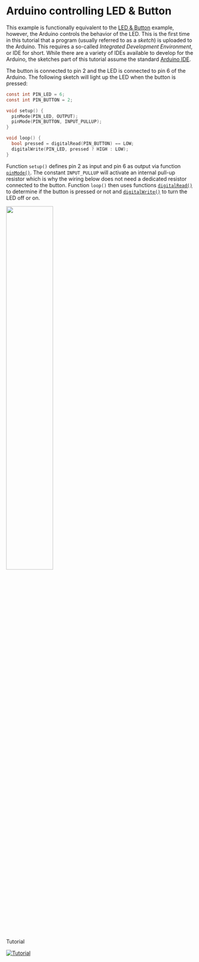 # Arduino controlling LED &amp; Button

This example is functionally equivalent to the <a href="../01/">LED &amp; Button</a> example, however,
the Arduino controls the behavior of the LED. This is the first time in this tutorial that a program
(usually referred to as a _sketch_) is uploaded to the Arduino. This requires a so-called _Integrated
Development Environment_, or IDE for short. While there are a variety of IDEs available to develop for
the Arduino, the sketches part of this tutorial assume the standard
<a href="https://www.arduino.cc/en/Main/Software">Arduino IDE</a>.

The button is connected to pin 2 and the LED is connected to
pin 6 of the Arduino. The following sketch will light up the LED when the button is pressed:

```c
const int PIN_LED = 6;
const int PIN_BUTTON = 2;

void setup() {
  pinMode(PIN_LED, OUTPUT);
  pinMode(PIN_BUTTON, INPUT_PULLUP);
}

void loop() {
  bool pressed = digitalRead(PIN_BUTTON) == LOW;
  digitalWrite(PIN_LED, pressed ? HIGH : LOW);
}
```

Function `setup()` defines pin 2 as input and pin 6 as output via function
<a href="https://www.arduino.cc/en/Reference/PinMode">`pinMode()`</a>. The constant `INPUT_PULLUP`
will activate an internal pull-up resistor which is why the wiring below does not need a dedicated
resistor connected to the button. Function `loop()` then uses functions
<a href="https://www.arduino.cc/en/Reference/DigitalRead">`digitalRead()`</a> to determine if the button
is pressed or not and
<a href="https://www.arduino.cc/en/Reference/DigitalWrite">`digitalWrite()`</a> to turn the LED off or on.

<img src="doc/ArduinoLEDButton_bb.png" width="50%"/>

Tutorial

[![Tutorial](https://img.youtube.com/vi/qr91fY0JsOU/hqdefault.jpg)](https://www.youtube.com/watch?v=qr91fY0JsOU&list=PL2prrfB4uRarl12GHSbsoMmeYYlk2PLb7) 


